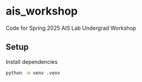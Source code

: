# ais_workshop

Code for Spring 2025 AIS Lab Undergrad Workshop 


## Setup 

Install dependencies

```bash
python -m venv .venv 

```